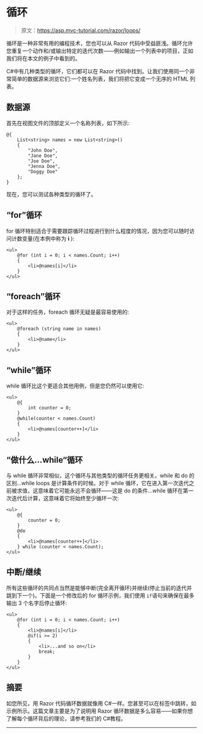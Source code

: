 # 循环

> 原文：<https://asp.mvc-tutorial.com/razor/loops/>

循环是一种非常有用的编程技术，您也可以从 Razor 代码中受益匪浅。循环允许您重复一个动作和/或输出特定的迭代次数——例如输出一个列表中的项目，正如我们将在本文的例子中看到的。

C#中有几种类型的循环，它们都可以在 Razor 代码中找到。让我们使用同一个非常简单的数据源来浏览它们:一个姓名列表，我们将把它变成一个无序的 HTML 列表。

## 数据源

首先在视图文件的顶部定义一个名称列表，如下所示:

```
@{
    List<string> names = new List<string>()
    {
        "John Doe",
        "Jane Doe",
        "Joe Doe",
        "Jenna Doe",
        "Doggy Doe"
    };
}
```

现在，您可以测试各种类型的循环了。

<input type="hidden" name="IL_IN_ARTICLE">

## “for”循环

for 循环特别适合于需要跟踪循环过程进行到什么程度的情况，因为您可以随时访问计数变量(在本例中称为 **i** ):

```
<ul>
    @for (int i = 0; i < names.Count; i++)
    {
        <li>@names[i]</li>
    }
</ul>
```

## “foreach”循环

对于这样的任务，foreach 循环无疑是最容易使用的:

```
<ul>
    @foreach (string name in names)
    {
        <li>@name</li>
    }
</ul>
```

## “while”循环

while 循环比这个更适合其他用例，但是您仍然可以使用它:

```
<ul>
    @{ 
        int counter = 0;
    }
    @while(counter < names.Count)
    {
        <li>@names[counter++]</li>
    }
</ul>
```

## “做什么...while“循环

与 while 循环非常相似，这个循环与其他类型的循环任务更相关。while 和 do 的区别...while loops 是计算条件的时候。对于 while 循环，它在进入第一次迭代之前被求值，这意味着它可能永远不会循环——这是 do 的条件...while 循环在第一次迭代后计算，这意味着它将始终至少循环一次:

```
<ul>
    @{
        counter = 0;
    }
    @do
    {
        <li>@names[counter++]</li>
    } while (counter < names.Count);
</ul>
```

## 中断/继续

所有这些循环的共同点当然是能够中断(完全离开循环)并继续(停止当前的迭代并跳到下一个)。下面是一个修改后的 for 循环示例，我们使用 `if`语句来确保在最多输出 3 个名字后停止循环:

```
<ul>  
    @for (int i = 0; i < names.Count; i++)  
    {  
        <li>@names[i]</li>  
        @if(i >= 2)  
        {  
            <li>...and so on</li>  
            break;  
        }  
    }  
</ul>
```

## 摘要

如您所见，用 Razor 代码循环数据就像用 C#一样。您甚至可以在标签中跳转，如示例所示。这篇文章主要是为了说明用 Razor 循环数据是多么容易——如果你想了解每个循环背后的理论，请参考我们的 C#教程。

* * *
